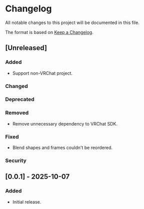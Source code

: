 # Changelog

All notable changes to this project will be documented in this file.

The format is based on [Keep a Changelog](https://keepachangelog.com/en/1.1.0/).

## [Unreleased]
### Added
- Support non-VRChat project.

### Changed

### Deprecated

### Removed
- Remove unnecessary dependency to VRChat SDK.

### Fixed
- Blend shapes and frames couldn't be reordered.

### Security

## [0.0.1] - 2025-10-07
### Added
- Initial release.

